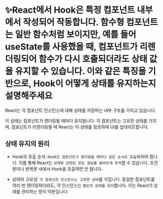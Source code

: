 # ✨React에서 Hook은 특정 컴포넌트 내부에서 작성되어 작동합니다. 함수형 컴포넌트는 일반 함수처럼 보이지만, 예를 들어 useState를 사용했을 때, 컴포넌트가 리렌더링되어 함수가 다시 호출되더라도 상태 값을 유지할 수 있습니다. 이와 같은 특징을 기반으로, Hook이 어떻게 상태를 유지하는지 설명해주세요

React는 각 컴포넌트 인스턴스에 대해 상태를 저장하는 내부 구조를 가지고 있습니다.

이 상태는 컴포넌트가 렌더링될 때마다 유지됩니다. 각 컴포넌트는 고유한 상태를 가지며, 컴포넌트가 리렌더링될 때 React는 이 상태를 참조하여 UI를 업데이트합니다.

## 상태 유지의 원리

- Hook의 호출 순서: `Hook은 컴포넌트가 렌더링될 때마다 같은 순서로 호출`되어야 합니다. 이를 통해 React는 `상태와 관련된 모든 정보를 올바르게 추적`할 수 있습니다. 조건문이나 반복문 내에서 Hook을 호출하면 안 됩니다.

- 상태의 고유성: `각 컴포넌트 인스턴스는 고유한 상태`를 가집니다. 동일한 컴포넌트를 여러 번 렌더링하더라도, 각 인스턴스는 `별도의 상태를 유지`합니다. 이는 React가 상태를 관리하는 방식 덕분입니다.
